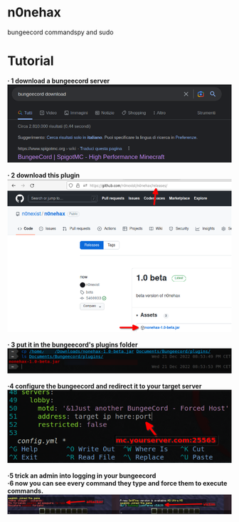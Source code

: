 # n0nehax
bungeecord commandspy and sudo


# Tutorial
<b>· 1 download a bungeecord server<br>
![alt-text](https://github.com/n0nexist/n0nehax/blob/main/pictures/0.png?raw=true)
<br><br>
· 2 download this plugin<br>
![alt-text](https://github.com/n0nexist/n0nehax/blob/main/pictures/1.png?raw=true)
<br><br>
· 3 put it in the bungeecord's plugins folder<br>
![alt-text](https://github.com/n0nexist/n0nehax/blob/main/pictures/2.png?raw=true)
<br><br>
·4  configure the bungeecord and redirect it to your target server<br>
![alt-text](https://github.com/n0nexist/n0nehax/blob/main/pictures/3.png?raw=true)
<br><br>
·5 trick an admin into logging in your bungeecord<br>
·6 now you can see every command they type and force them to execute commands.<br></b>
![alt-text](https://github.com/n0nexist/n0nehax/blob/main/pictures/5.jpg?raw=true)
<br><br>
